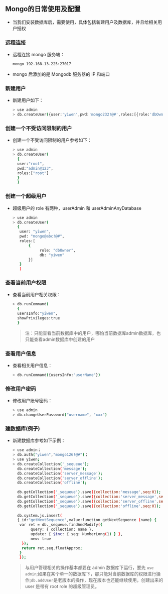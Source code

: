 ## Mongo的日常使用及配置
- 当我们安装数据库后，需要使用，具体包括新建用户及数据库，并且给相关用户授权

### 远程连接
- 远程连接 mongo 服务端：
  
  ```bash
  mongo 192.168.13.225:27017
  ```
- mongo 后添加的是 Mongodb 服务器的 IP 和端口

### 新建用户
- 新建用户如下：
  
  ```bash
  > use admin
  > db.createUser({user:'yiwen',pwd:'mongo232!@#',roles:[{role:'dbOwner', db:'yiwen'}]})
  ```
### 创建一个不受访问限制的用户
- 创建一个不受访问限制的用户参考如下：
  
  ```bash
  > use admin
  > db.createUser(
    {
    user:"root",
    pwd:"admin@123",
    roles:["root"]
    }
    )
  ```

### 创建一个超级用户
- 超级用户的 role 有两种，userAdmin 和 userAdminAnyDatabase
  
  ```bash
  > use admin 
  > db.createUser( 
    {
     user: "yiwen",
     pwd: "mongo@abc!@#",
     roles:[
         {
              role: "dbOwner",
              db: "yiwen"
         }]
     }
     )
  ```

### 查看当前用户权限
- 查看当前用户相关权限：
  
  ```bash
  > db.runCommand(
    {
    usersInfo:"yiwen",
    showPrivileges:true
    }
  ```
  > 注：只能查看当前数据库中的用户，哪怕当前数据库admin数据库，也只能查看admin数据库中创建的用户

### 查看用户信息
- 查看相关用户信息：
  
  ```bash
  > db.runCommand({usersInfo:"userName"})
  ```

### 修改用户密码
- 修改用户账号密码：
  
  ```bash
  > use admin
  > db.changeUserPassword("username", "xxx")
  ```

### 建数据库(例子)
- 新建数据库参考如下示例：
  
  ```bash
  > use admin；
  > db.auth("yiwen","mongo126!@#")；
  > use yiwen;
  > db.createCollection('_sequeue');
    db.createCollection('message');
    db.createCollection('server_message');
    db.createCollection('server_offline');
    db.createCollection('offline');
   
    db.getCollection('_sequeue').save({collection:'message',seq:0});
    db.getCollection('_sequeue').save({collection:'server_message',seq:0});
    db.getCollection('_sequeue').save({collection:'server_offline',seq:0});
    db.getCollection('_sequeue').save({collection:'offline',seq:0});
    
    db.system.js.insert(
    {_id:"getNextSequence",value:function getNextSequence (name) {
     var ret = db._sequeue.findAndModify({
          query: { collection: name },
          update: { $inc: { seq: NumberLong(1) } },
          new: true
      });
      return ret.seq.floatApprox;
     }
     });
  ```
  > 与用户管理相关的操作基本都要在 admin 数据库下运行，要先 `use admin`;如果在某个单一的数据库下，那只能对当前数据库的权限进行操作;`db.addUser`是老版本的操作，现在版本也还能继续使用，创建出来的 user 是带有 root role 的超级管理员。
   

